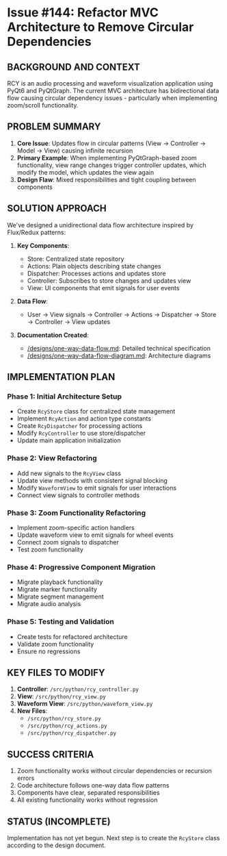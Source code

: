 # Issue #144: Refactor MVC Architecture to Remove Circular Dependencies

## BACKGROUND AND CONTEXT

RCY is an audio processing and waveform visualization application using PyQt6 and PyQtGraph. The current MVC architecture has bidirectional data flow causing circular dependency issues - particularly when implementing zoom/scroll functionality.

## PROBLEM SUMMARY

1. **Core Issue**: Updates flow in circular patterns (View → Controller → Model → View) causing infinite recursion
2. **Primary Example**: When implementing PyQtGraph-based zoom functionality, view range changes trigger controller updates, which modify the model, which updates the view again
3. **Design Flaw**: Mixed responsibilities and tight coupling between components

## SOLUTION APPROACH

We've designed a unidirectional data flow architecture inspired by Flux/Redux patterns:

1. **Key Components**:
   - Store: Centralized state repository
   - Actions: Plain objects describing state changes
   - Dispatcher: Processes actions and updates store
   - Controller: Subscribes to store changes and updates view
   - View: UI components that emit signals for user events

2. **Data Flow**:
   - User → View signals → Controller → Actions → Dispatcher → Store → Controller → View updates

3. **Documentation Created**:
   - [/designs/one-way-data-flow.md](/designs/one-way-data-flow.md): Detailed technical specification
   - [/designs/one-way-data-flow-diagram.md](/designs/one-way-data-flow-diagram.md): Architecture diagrams

## IMPLEMENTATION PLAN

### Phase 1: Initial Architecture Setup
- Create `RcyStore` class for centralized state management
- Implement `RcyAction` and action type constants
- Create `RcyDispatcher` for processing actions
- Modify `RcyController` to use store/dispatcher
- Update main application initialization

### Phase 2: View Refactoring
- Add new signals to the `RcyView` class
- Update view methods with consistent signal blocking
- Modify `WaveformView` to emit signals for user interactions
- Connect view signals to controller methods

### Phase 3: Zoom Functionality Refactoring
- Implement zoom-specific action handlers
- Update waveform view to emit signals for wheel events
- Connect zoom signals to dispatcher
- Test zoom functionality

### Phase 4: Progressive Component Migration
- Migrate playback functionality
- Migrate marker functionality
- Migrate segment management
- Migrate audio analysis

### Phase 5: Testing and Validation
- Create tests for refactored architecture
- Validate zoom functionality
- Ensure no regressions

## KEY FILES TO MODIFY

1. **Controller**: `/src/python/rcy_controller.py`
2. **View**: `/src/python/rcy_view.py`
3. **Waveform View**: `/src/python/waveform_view.py`
4. **New Files**:
   - `/src/python/rcy_store.py`
   - `/src/python/rcy_actions.py`
   - `/src/python/rcy_dispatcher.py`

## SUCCESS CRITERIA

1. Zoom functionality works without circular dependencies or recursion errors
2. Code architecture follows one-way data flow patterns
3. Components have clear, separated responsibilities
4. All existing functionality works without regression

## STATUS (INCOMPLETE)

Implementation has not yet begun. Next step is to create the `RcyStore` class according to the design document.